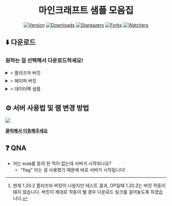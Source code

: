 <div align="center">
  
# 마인크래프트 샘플 모음집

[![Version](https://img.shields.io/badge/Version-~1.20.2-6047ff?&logo=Webpack&logoColor=ffffff&style=for-the-badge&style=flat-square)](https://github.com/grape82/minecraft-sample)
[![Downloads](https://img.shields.io/github/downloads/grape82/minecraft-sample/total?label=Downloads&style=for-the-badge&style=flat-square)](https://github.com/grape82/minecraft-sample/releases)
[![Stargazers](https://img.shields.io/github/stars/grape82/minecraft-sample?label=stars&style=for-the-badge&style=flat-square&color=yellow)](https://github.com/grape82/minecraft-sample/stargazers)
[![Forks](https://img.shields.io/github/forks/grape82/minecraft-sample?label=forks&style=for-the-badge&style=flat-square&color=green)](https://github.com/grape82/minecraft-sample/releases/forks)
[![Watchers](https://img.shields.io/github/watchers/grape82/minecraft-sample?label=watchers&style=for-the-badge&style=flat-square&color=green)](https://github.com/grape82/minecraft-sample/watchers)

</div>

[^plazmawarn]: 현재 1.20.2 플라즈마 버킷이 나왔지만 테스트 결과, OP일때 1.20.2는 버킷 작동이 돼지 않습니다. 버킷이 제대로 작동이 됄 경우 다운로드 링크를 걸어놓도록 하겠습니다.

## ⬇️ 다운로드
### 원하는 걸 선택해서 다운로드하세요!

<details><summary>⭐ 플라즈마 버킷</summary>
  
| Version (버전)                                                | 자바 버전 (Java Version) | 다운로드 (Download) | 
| :---:                                                        | :---:            | :---: |
| 1.20.2 | 17 이상 |불안정으로 없음[^plazmawarn]|
| 1.20.1 | 17 이상 |[다운로드](https://github.com/grape82/minecraft-server-bukkit/releases/download/1.20.1-Plazma-Server/1.20.1-Plazma-Server.zip) |
| 1.19.4 | 17 이상 |[다운로드](https://github.com/grape82/minecraft-server-bukkit/releases/download/1.19.4-Plazma-Server/1.19.4-Plazma-Server.zip) |

[**플라즈마 사이트**](https://github.com/PlazmaMC/Plazma)

</details>

<details><summary>⭐ 페이퍼 버킷</summary>
  
| Version (버전)                                                | 자바 버전 (Java Version)| 코어 버전 (Core Version) | 다운로드 (Download) | 
| :---:                                                        | :---:            | :---: |:---: |
| 1.20.2 | 17 이상 | #241 |[다운로드](https://github.com/grape82/minecraft-server-bukkit/releases/download/1.20.2-Paper-Server/1.20.2-Paper-Server.zip) |
| 1.20.1 | 17 이상 | #196 |[다운로드](https://github.com/grape82/minecraft-server-bukkit/releases/download/1.20.1-Paper-Server/1.20.1-Paper-Server.zip) |
| 1.20 | 17 이상 | #17 |[다운로드](https://github.com/grape82/minecraft-server-bukkit/releases/download/1.20-Paper-Server/1.20-Paper-Server.zip) |

[**페이퍼 사이트**](https://papermc.io/downloads/paper)

</details>

<details><summary>⭐ 데이터팩 샘플</summary>

| Version (버전)  | 다운로드 (Download) | 
| :---: | :---: |
| 1.20.2 |[다운로드](https://github.com/grape82/minecraft-server-bukkit/releases/download/1.20.2-Datapack-Sample/1.20.2-Datapack-Sample.zip) |
  
</details>

## ⚙️ 서버 사용법 및 램 변경 방법
[![](https://img.youtube.com/vi/pAUijpAcs74/0.jpg)](https://youtu.be/pAUijpAcs74)


[**클릭해서 이동해주세요**](https://github.com/grape82/minecraft-server-bukkit/blob/main/howtouse.md)


## ❓ QNA
- 저는 eula를 동의 한 적이 없는데 서버가 시작되나요?
  - "flag" 라는 걸 사용했기 때문에 바로 서버가 시작됩니다!
